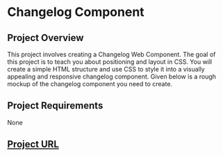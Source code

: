 <h1>Changelog Component</h1>

## Project Overview
This project involves creating a Changelog Web Component. The goal of this project is to teach you about positioning and layout in CSS. You will create a simple HTML structure and use CSS to style it into a visually appealing and responsive changelog component. Given below is a rough mockup of the changelog component you need to create.

## Project Requirements
None

## [Project URL](https://roadmap.sh/projects/changelog-component)